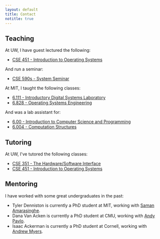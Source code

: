 ```yaml
---
layout: default
title: Contact
notitle: true
---
```


## Teaching
At UW, I have guest lectured the following:

- [CSE 451 - Introduction to Operating Systems](https://courses.cs.washington.edu/courses/cse451/)

And run a seminar:

- [CSE 590s - System Seminar](https://courses.cs.washington.edu/courses/cse590s/)

At MIT, I taught the following classes:

- [6.111 - Introductory Digital Systems Laboratory](http://web.mit.edu/6.111/www/)
- [6.828 - Operating Systems Engineering](http://pdos.csail.mit.edu/6.828/)

And was a lab assistant for:

- [6.00 - Introduction to Computer Science and Programming](http://ocw.mit.edu/courses/electrical-engineering-and-computer-science/6-00sc-introduction-to-computer-science-and-programming-spring-2011/index.htm)
- [6.004 - Computation Structures](http://6004.mit.edu/)

## Tutoring
At UW, I've tutored the following classes:

- [CSE 351 - The Hardware/Software Interface](https://courses.cs.washington.edu/courses/cse351/)
- [CSE 451 - Introduction to Operating Systems](https://courses.cs.washington.edu/courses/cse451/)

## Mentoring
I have worked with some great undergraduates in the past:

- Tyler Denniston is currently a PhD student at MIT, working with [Saman Amarasinghe](http://people.csail.mit.edu/saman/).
- Dana Van Acken is currently a PhD student at CMU, working with [Andy Pavlo](http://www.cs.cmu.edu/~./pavlo/).
- Isaac Ackerman is currently a PhD student at Cornell, working with [Andrew Myers](http://www.cs.cornell.edu/andru/).